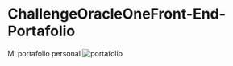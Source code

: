 # ChallengeOracleOneFront-End-Portafolio
Mi portafolio personal
![portafolio](https://user-images.githubusercontent.com/98112960/159988824-cd17eb96-111b-4f61-8f6e-c92d021833f3.png)
